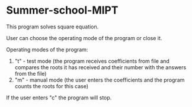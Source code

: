 # Summer-school-MIPT

This program solves square equation.

User can choose the operating mode of the program or close it.

Operating modes of the program:
  1. "t" - test mode (the program receives coefficients from file and compares the roots it has received and their number with the answers from the file)
  2. "m" - manual mode (the user enters the coefficients and the program counts the roots for this case)
  
If the user enters "c" the program will stop.
